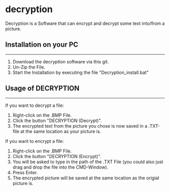 # decryption
Decryption is a Software that can encrypt and decrypt some text into/from a picture.

## Installation on your PC
-----------------------

1.  Download the decryption software via this git.
2.  Un-Zip the File.
3.  Start the Installation by executing the file "Decryption_install.bat"


## Usage of DECRYPTION
-------------------

If you want to decrypt a file:

1. Right-click on the .BMP File.
2. Click the button "DECRYPTION (Decrypt)".
3. The encrypted text from the picture you chose is now saved in a .TXT-file at the same location as your picture is.


If you want to encrypt a file:

1. Right-click on the .BMP File.
2. Click the button "DECRYPTION (Encrypt)".
3. You will be asked to type in the path of the .TXT File (you could also just drag and drop the file into the CMD-Window).
4. Press Enter.
5. The encrypted picture will be saved at the same location as the origial picture is.

